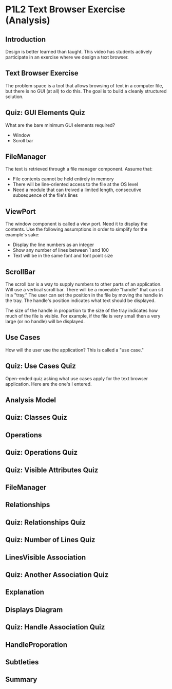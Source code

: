# P1L2 Text Browser Exercise (Analysis)

## Introduction
Design is better learned than taught. This video has students actively participate in an exercise where we design a text browser. 

## Text Browser Exercise
The problem space is a tool that allows browsing of text in a computer file, but there is no GUI (at all) to do this. The goal is to build a cleanly structured solution. 

## Quiz: GUI Elements Quiz
What are the bare minimum GUI elements required? 
- Window
- Scroll bar

## FileManager
The text is retrieved through a file manager component. Assume that:
- File contents cannot be held entirely in memory
- There will be line-oriented access to the file at the OS level
- Need a module that can treived a limited length, consecutive subsequence of the file's lines

## ViewPort
The window component is called a view port. Need it to display the contents. Use the following assumptions in order to simplify for the example's sake:
- Display the line numbers as an integer
- Show any number of lines between 1 and 100
- Text will be in the same font and font point size

## ScrollBar
The scroll bar is a way to supply numbers to other parts of an application. Will use a vertical scroll bar. There will be a moveable "handle" that can sit in a "tray." The user can set the position in the file by moving the handle in the tray. The handle's position indicates what text should be displayed. 

The size of the handle in proportion to the size of the tray indicates how much of the file is visible. For example, if the file is very small then a very large (or no handle) will be displayed. 

## Use Cases
How will the user use the application? This is called a "use case."

## Quiz: Use Cases Quiz
Open-ended quiz asking what use cases apply for the text browser application. Here are the one's I entered. 


## Analysis Model

## Quiz: Classes Quiz

## Operations

## Quiz: Operations Quiz

## Quiz: Visible Attributes Quiz

## FileManager

## Relationships

## Quiz: Relationships Quiz

## Quiz: Number of Lines Quiz

## LinesVisible Association

## Quiz: Another Association Quiz

## Explanation

## Displays Diagram

## Quiz: Handle Association Quiz

## HandleProporation

## Subtleties

## Summary
